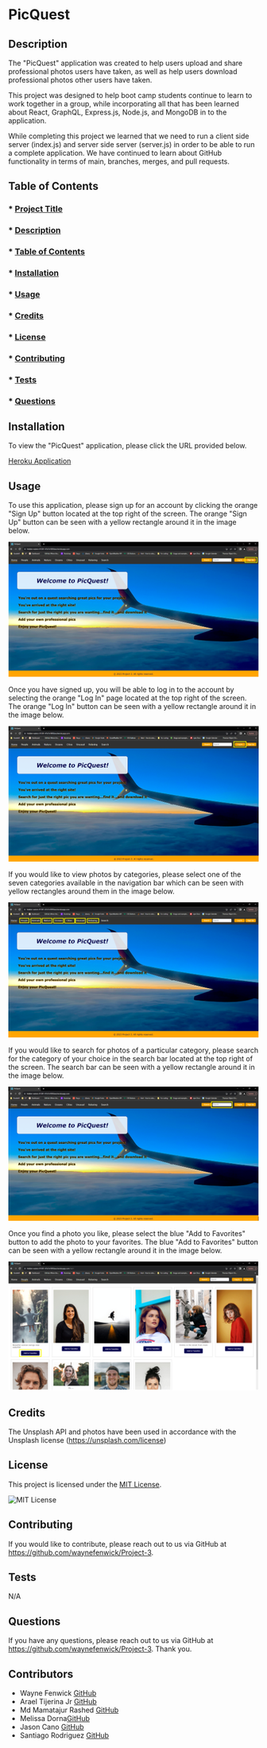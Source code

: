 # PicQuest

## Description

The "PicQuest" application was created to help users upload and share professional photos users have taken, as well as help users download professional photos other users have taken. 

This project was designed to help boot camp students continue to learn to work together in a group, while incorporating all that has been learned about React, GraphQL, Express.js, Node.js, and MongoDB in to the application. 

While completing this project we learned that we need to run a client side server (index.js) and server side server (server.js) in order to be able to run a complete application. We have continued to learn about GitHub functionality in terms of main, branches, merges, and pull requests.

## Table of Contents

  ### * [Project Title](#title)
  ### * [Description](#description)
  ### * [Table of Contents](#tableofcontents)
  ### * [Installation](#installation)
  ### * [Usage](#usage)
  ### * [Credits](#credits)
  ### * [License](#license)
  ### * [Contributing](#contributing)
  ### * [Tests](#tests)
  ### * [Questions](questions)

## Installation

To view the "PicQuest" application, please click the URL provided below.

[Heroku Application](https://hidden-waters-01381-47e7e1895bee.herokuapp.com/)

## Usage

To use this application, please sign up for an account by clicking the orange "Sign Up" button located at the top right of the screen. The orange "Sign Up" button can be seen with a yellow rectangle around it in the image below.

![alt text](/client/src/Media/README-Usage-Guide-Sign-Up.png)

Once you have signed up, you will be able to log in to the account by selecting the orange "Log In" page located at the top right of the screen. The orange "Log In" button can be seen with a yellow rectangle around it in the image below.

![alt text](/client/src/Media/README-Usage-Guide-Log-In.png)

If you would like to view photos by categories, please select one of the seven categories available in the navigation bar which can be seen with yellow rectangles around them in the image below.

![alt text](/client/src/Media/README-Usage-Guide-Categories.png)

If you would like to search for photos of a particular category, please search for the category of your choice in the search bar located at the top right of the screen. The search bar can be seen with a yellow rectangle around it in the image below.

![alt text](/client/src/Media/README-Usage-Guide-Search-Bar.png)

Once you find a photo you like, please select the blue "Add to Favorites" button to add the photo to your favorites. The blue "Add to Favorites" button can be seen with a yellow rectangle around it in the image below.

![alt text](/client/src/Media/README-Usage-Guide-Add-to-Favorites.png)

## Credits

The Unsplash API and photos have been used in accordance with the Unsplash license (https://unsplash.com/license)

## License
  
This project is licensed under the [MIT License](https://opensource.org/licenses/MIT).

![MIT License](https://img.shields.io/badge/License-MIT-brightgreen)
 
## Contributing

If you would like to contribute, please reach out to us via GitHub at https://github.com/waynefenwick/Project-3.
  
## Tests

N/A

 
## Questions

If you have any questions, please reach out to us via GitHub at https://github.com/waynefenwick/Project-3. Thank you.

## Contributors

- Wayne Fenwick [GitHub](https://github.com/waynefenwick/)
- Arael Tijerina Jr [GitHub](https://github.com/AraelT8)
- Md Mamatajur Rashed [GitHub](https://github.com/mdRashed30/)
- Melissa Dorna[GitHub](https://github.com/MelissaD2601)
- Jason Cano [GitHub](https://github.com/jasoncano1)
- Santiago Rodriguez [GitHub](https://github.com/SRGsanti)
